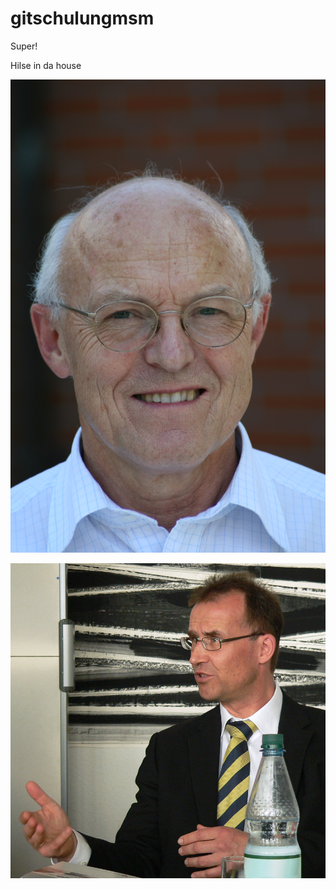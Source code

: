gitschulungmsm
==============

Super!

Hilse in da house

![Mittler](Elmar_Mittler.jpg)

![Alt text](Norbert_Lossau_MWK_1.jpg)
